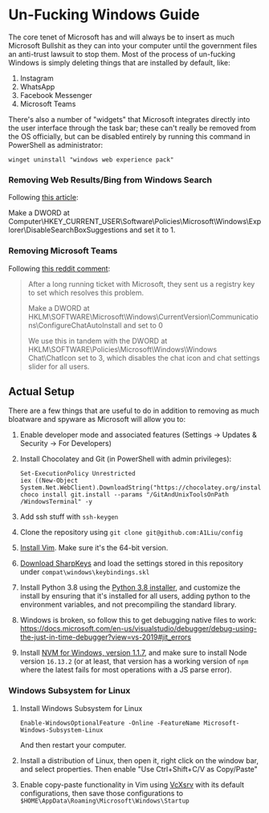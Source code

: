 # Un-Fucking Windows Guide
The core tenet of Microsoft has and will always be to insert as much Microsoft
Bullshit as they can into your computer until the government files an anti-trust
lawsuit to stop them. Most of the process of un-fucking Windows is simply deleting
things that are installed by default, like:

1. Instagram
2. WhatsApp
3. Facebook Messenger
4. Microsoft Teams

There's also a number of "widgets" that Microsoft integrates directly into the
user interface through the task bar; these can't really be removed from the OS
officially, but can be disabled entirely by running this command in PowerShell
as administrator:

```
winget uninstall "windows web experience pack"
```



### Removing Web Results/Bing from Windows Search
Following [this article](https://nerdschalk.com/how-to-disable-web-results-in-windows-11-start-or-search-menu/):

Make a DWORD at Computer\HKEY_CURRENT_USER\Software\Policies\Microsoft\Windows\Explorer\DisableSearchBoxSuggestions and set it to 1.

### Removing Microsoft Teams
Following [this reddit comment](https://www.reddit.com/r/sysadmin/comments/q771i4/comment/ho15fvm/?utm_source=share&utm_medium=web2x&context=3):

> After a long running ticket with Microsoft, they sent us a registry key to set which resolves this problem.
>
> Make a DWORD at HKLM\SOFTWARE\Microsoft\Windows\CurrentVersion\Communications\ConfigureChatAutoInstall and set to 0
>
> We use this in tandem with the DWORD at HKLM\SOFTWARE\Policies\Microsoft\Windows\Windows Chat\ChatIcon set to 3, which disables the chat icon and chat settings slider for all users.

## Actual Setup
There are a few things that are useful to do in addition to removing
as much bloatware and spyware as Microsoft will allow you to:

1. Enable developer mode and associated features (Settings -&gt; Updates &amp; Security
   -&gt; For Developers)

2. Install Chocolatey and Git (in PowerShell with admin privileges):

   ```
   Set-ExecutionPolicy Unrestricted
   iex ((New-Object System.Net.WebClient).DownloadString("https://chocolatey.org/install.ps1"))
   choco install git.install --params "/GitAndUnixToolsOnPath /WindowsTerminal" -y
   ```

2. Add ssh stuff with `ssh-keygen`

3. Clone the repository using `git clone git@github.com:A1Liu/config`

4. [Install Vim](https://github.com/vim/vim-win32-installer/releases). Make sure
   it's the 64-bit version.

5. [Download SharpKeys](https://apps.microsoft.com/store/detail/XPFFCG7M673D4F) and load
   the settings stored in this repository under `compat\windows\keybindings.skl`

6. Install Python 3.8 using the [Python 3.8 installer](https://www.python.org/downloads/release/python-382/),
   and customize the install by ensuring that it's installed for all users, adding
   python to the environment variables, and not precompiling the standard library.

7. Windows is broken, so follow this to get debugging native files to work:
   https://docs.microsoft.com/en-us/visualstudio/debugger/debug-using-the-just-in-time-debugger?view=vs-2019#jit_errors

8. Install [NVM for Windows, version 1.1.7](https://github.com/coreybutler/nvm-windows/releases/tag/1.1.7), and make
   sure to install Node version `16.13.2` (or at least, that version has a working version of `npm` where the latest
   fails for most operations with a JS parse error).

### Windows Subsystem for Linux
1. Install Windows Subsystem for Linux

   ```
   Enable-WindowsOptionalFeature -Online -FeatureName Microsoft-Windows-Subsystem-Linux
   ```

   And then restart your computer.

2. Install a distribution of Linux, then open it, right click on the window bar,
   and select properties. Then enable "Use Ctrl+Shift+C/V as Copy/Paste"

3. Enable copy-paste functionality in Vim using
   [VcXsrv](https://sourceforge.net/projects/vcxsrv/) with its default configurations,
   then save those configurations to `$HOME\AppData\Roaming\Microsoft\Windows\Startup`
